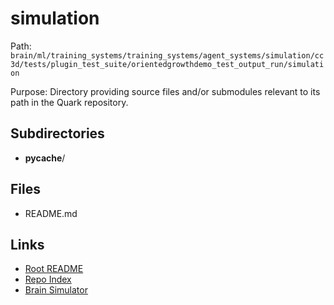 # simulation

Path: `brain/ml/training_systems/training_systems/agent_systems/simulation/cc3d/tests/plugin_test_suite/orientedgrowthdemo_test_output_run/simulation`

Purpose: Directory providing source files and/or submodules relevant to its path in the Quark repository.

## Subdirectories
- __pycache__/

## Files
- README.md

## Links
- [Root README](../../../../../../../../../../README.md)
- [Repo Index](../../../../../../../../../../repo_index.json)
- [Brain Simulator](../../../../../../../../../../brain/architecture/brain_simulator.py)
